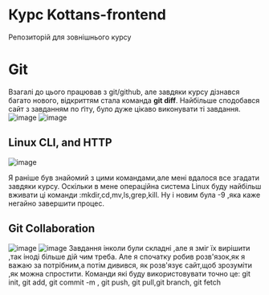 # Курс Kottans-frontend
Репозиторій для зовнішнього курсу

# Git
Взагалі до цього працював з git/github, але завдяки курсу дізнався багато нового, відкриттям стала команда __git diff__. Найбільше сподобався сайт з завданням по ґіту, було дуже цікаво виконувати ті завдання.
![image](https://user-images.githubusercontent.com/92037014/186180700-efe5df90-3ded-4a4d-8072-a93bb8da644d.png)
![image](https://user-images.githubusercontent.com/92037014/186180821-7ef41f2b-ef53-45e3-a683-be6ca37f1010.png)

## Linux CLI, and HTTP
![image](https://user-images.githubusercontent.com/92037014/186402975-c05708e0-79ac-44fa-b2ec-f0e5cfd7d8bf.png)

Я раніше був знайомий з цими командами,але мені вдалося все згадати завдяки курсу. Оскільки в мене операційна система Linux буду найбільш вживати ці команди :mkdir,cd,mv,ls,grep,kill. Ну і новим була -9 ,яка каже негайно завершити процес.

## Git Collaboration
![image](https://user-images.githubusercontent.com/92037014/186180700-efe5df90-3ded-4a4d-8072-a93bb8da644d.png)
![image](https://user-images.githubusercontent.com/92037014/186180821-7ef41f2b-ef53-45e3-a683-be6ca37f1010.png)
Завдання інколи були складні ,але я зміг їх вирішити ,так іноді більше дій чим треба. Але я спочатку робив розв'язок,як я важаю за потрібним,а потім дивився, як розв'язує сайт,щоб зрозуміти ,як можна спростити. 
Команди які буду використовувати точно це: git init, git add, git commit -m , git push, git pull,git branch, git fetch
